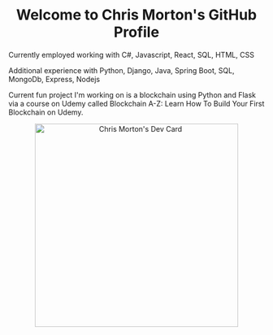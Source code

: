 <h1 align="center">Welcome to Chris Morton's GitHub Profile</h1>
<p>Currently employed working with C#, Javascript, React, SQL, HTML, CSS</p>
<p>Additional experience with Python, Django, Java, Spring Boot, SQL, MongoDb, Express, Nodejs</p>
<p>Current fun project I'm working on is a blockchain using Python and Flask via a course on Udemy called Blockchain A-Z: Learn How To Build Your First Blockchain on Udemy.</p>
<p align="center">
<a href="https://app.daily.dev/Mortr0n"><img src="https://api.daily.dev/devcards/21cfad7c1e2a4162a5208a08af46b738.png?r=6ld" width="400" alt="Chris Morton's Dev Card"/></a> 
</p>  
  
